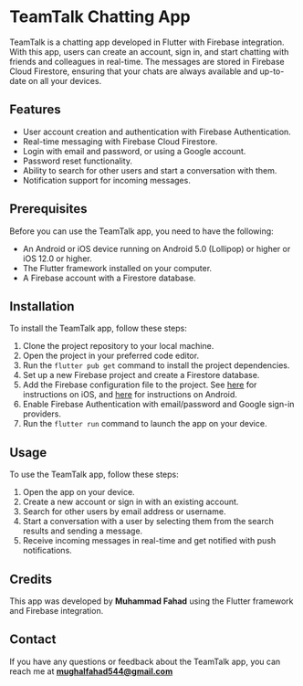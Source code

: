 # TeamTalk Chatting App

TeamTalk is a chatting app developed in Flutter with Firebase integration. With this app, users can create an account, sign in, and start chatting with friends and colleagues in real-time. The messages are stored in Firebase Cloud Firestore, ensuring that your chats are always available and up-to-date on all your devices.

## Features

- User account creation and authentication with Firebase Authentication.
- Real-time messaging with Firebase Cloud Firestore.
- Login with email and password, or using a Google account.
- Password reset functionality.
- Ability to search for other users and start a conversation with them.
- Notification support for incoming messages.

## Prerequisites

Before you can use the TeamTalk app, you need to have the following:

- An Android or iOS device running on Android 5.0 (Lollipop) or higher or iOS 12.0 or higher.
- The Flutter framework installed on your computer.
- A Firebase account with a Firestore database.

## Installation

To install the TeamTalk app, follow these steps:

1. Clone the project repository to your local machine.
2. Open the project in your preferred code editor.
3. Run the `flutter pub get` command to install the project dependencies.
4. Set up a new Firebase project and create a Firestore database.
5. Add the Firebase configuration file to the project. See [here](https://firebase.google.com/docs/flutter/setup#configure-an-ios-app) for instructions on iOS, and [here](https://firebase.google.com/docs/flutter/setup#configure-an-android-app) for instructions on Android.
6. Enable Firebase Authentication with email/password and Google sign-in providers.
7. Run the `flutter run` command to launch the app on your device.

## Usage

To use the TeamTalk app, follow these steps:

1. Open the app on your device.
2. Create a new account or sign in with an existing account.
3. Search for other users by email address or username.
4. Start a conversation with a user by selecting them from the search results and sending a message.
5. Receive incoming messages in real-time and get notified with push notifications.

## Credits

This app was developed by **Muhammad Fahad** using the Flutter framework and Firebase integration.

## Contact

If you have any questions or feedback about the TeamTalk app, you can reach me at **mughalfahad544@gmail.com**

